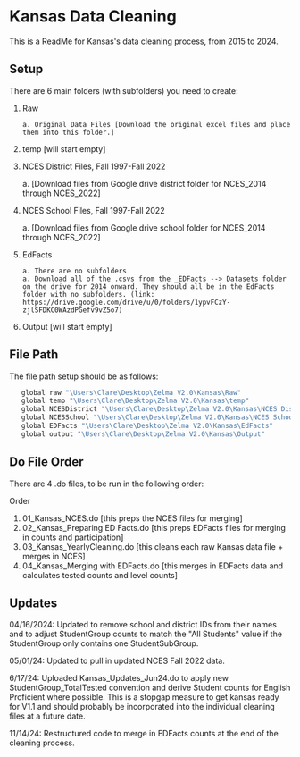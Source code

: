 
# Kansas Data Cleaning

This is a ReadMe for Kansas's data cleaning process, from 2015 to 2024.


## Setup

There are 6 main folders (with subfolders) you need to create: 

1. Raw
   
       a. Original Data Files [Download the original excel files and place them into this folder.]

2. temp [will start empty]
   
3. NCES District Files, Fall 1997-Fall 2022

      a. [Download files from Google drive district folder for NCES_2014 through NCES_2022]

4. NCES School Files, Fall 1997-Fall 2022

      a. [Download files from Google drive school folder for NCES_2014 through NCES_2022]
   
5. EdFacts
   
       a. There are no subfolders
       a. Download all of the .csvs from the _EDFacts --> Datasets folder on the drive for 2014 onward. They should all be in the EdFacts folder with no subfolders. (link: https://drive.google.com/drive/u/0/folders/1ypvFCzY-zjlSFDKC0WAzdPGefv9vZ5o7)

6. Output [will start empty]
    
## File Path

The file path setup should be as follows: 

```bash
   global raw "\Users\Clare\Desktop\Zelma V2.0\Kansas\Raw"
   global temp "\Users\Clare\Desktop\Zelma V2.0\Kansas\temp"
   global NCESDistrict "\Users\Clare\Desktop\Zelma V2.0\Kansas\NCES District Files, Fall 1997-Fall 2022"
   global NCESSchool "\Users\Clare\Desktop\Zelma V2.0\Kansas\NCES School Files, Fall 1997-Fall 2022"
   global EDFacts "\Users\Clare\Desktop\Zelma V2.0\Kansas\EdFacts"
   global output "\Users\Clare\Desktop\Zelma V2.0\Kansas\Output"
```

## Do File Order
There are 4 .do files, to be run in the following order:

Order
1. 01_Kansas_NCES.do [this preps the NCES files for merging]
2. 02_Kansas_Preparing ED Facts.do [this preps EDFacts files for merging in counts and participation]
3. 03_Kansas_YearlyCleaning.do [this cleans each raw Kansas data file + merges in NCES]
4. 04_Kansas_Merging with EDFacts.do [this merges in EDFacts data and calculates tested counts and level counts]

## Updates

04/16/2024: Updated to remove school and district IDs from their names and to adjust StudentGroup counts to match the "All Students" value if the StudentGroup only contains one StudentSubGroup.

05/01/24: Updated to pull in updated NCES Fall 2022 data.

6/17/24: Uploaded Kansas_Updates_Jun24.do to apply new StudentGroup_TotalTested convention and derive Student counts for English Proficient where possible. This is a stopgap measure to get kansas ready for V1.1 and should probably be incorporated into the individual cleaning files at a future date.

11/14/24: Restructured code to merge in EDFacts counts at the end of the cleaning process.
